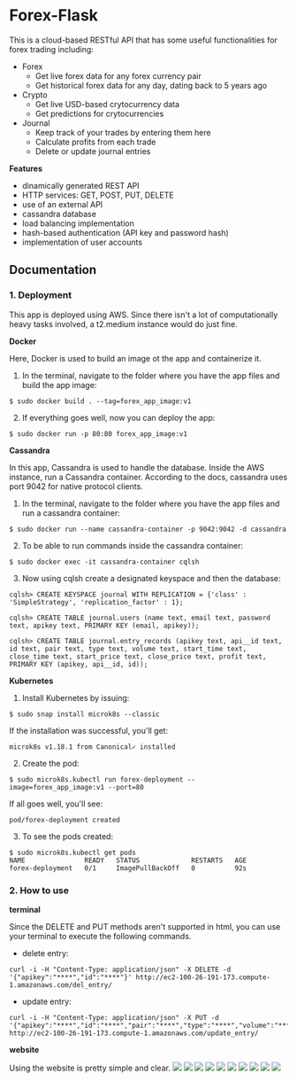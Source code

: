 # Forex-Flask
This is a cloud-based RESTful API that has some useful functionalities for forex trading including:

* Forex
  * Get live forex data for any forex currency pair
  * Get historical forex data for any day, dating back to 5 years ago
* Crypto
  * Get live USD-based crytocurrency data
  * Get predictions for crytocurrencies
* Journal
  * Keep track of your trades by entering them here
  * Calculate profits from each trade
  * Delete or update journal entries

**Features**

- dinamically generated REST API
- HTTP services: GET, POST, PUT, DELETE
- use of an external API
- cassandra database
- load balancing implementation
- hash-based authentication (API key and password hash)
- implementation of user accounts

## Documentation

### 1. Deployment
This app is deployed using AWS. Since there isn't a lot of computationally heavy tasks involved, a t2.medium instance would do just fine.

**Docker**

Here, Docker is used to build an image ot the app and containerize it. 
1. In the terminal, navigate to the folder where you have the app files and build the app image:
```
$ sudo docker build . --tag=forex_app_image:v1
```
2. If everything goes well, now you can deploy the app:
```
$ sudo docker run -p 80:80 forex_app_image:v1
```

**Cassandra**

In this app, Cassandra is used to handle the database. Inside the AWS instance, run a Cassandra container. According to the docs, cassandra uses port 9042 for native protocol clients.
1. In the terminal, navigate to the folder where you have the app files and run a cassandra container:
```
$ sudo docker run --name cassandra-container -p 9042:9042 -d cassandra 
```
2. To be able to run commands inside the cassandra container:
```
$ sudo docker exec -it cassandra-container cqlsh 
```
3. Now using cqlsh create a designated keyspace and then the database:
```
cqlsh> CREATE KEYSPACE journal WITH REPLICATION = {'class' : 'SimpleStrategy', 'replication_factor' : 1}; 
```
```
cqlsh> CREATE TABLE journal.users (name text, email text, password text, apikey text, PRIMARY KEY (email, apikey)); 
 ```
```
cqlsh> CREATE TABLE journal.entry_records (apikey text, api__id text, id text, pair text, type text, volume text, start_time text, close_time text, start_price text, close_price text, profit text, PRIMARY KEY (apikey, api__id, id)); 
```

**Kubernetes**

1. Install Kubernetes by issuing:
```
$ sudo snap install microk8s --classic
```
If the installation was successful, you'll get:
```
microk8s v1.18.1 from Canonical✓ installed
```
2. Create the pod:
```
$ sudo microk8s.kubectl run forex-deployment --image=forex_app_image:v1 --port=80
```
If all goes well, you'll see:
```
pod/forex-deployment created
```
3. To see the pods created:
```
$ sudo microk8s.kubectl get pods
NAME               READY   STATUS             RESTARTS   AGE
forex-deployment   0/1     ImagePullBackOff   0          92s
```

### 2. How to use

**terminal**

Since the DELETE and PUT methods aren't supported in html, you can use your terminal to execute the following commands.

* delete entry:
``` 
curl -i -H "Content-Type: application/json" -X DELETE -d '{"apikey":"****","id":"****"}' http://ec2-100-26-191-173.compute-1.amazonaws.com/del_entry/
```

* update entry:
``` 
curl -i -H "Content-Type: application/json" -X PUT -d '{"apikey":"****","id":"****","pair":"****","type":"****","volume":"****","open_time":"****","close_time":"****","open_price":"****","close_price":"****"}' http://ec2-100-26-191-173.compute-1.amazonaws.com/update_entry/
```

**website**

Using the website is pretty simple and clear.
![](https://github.com/Dorsa-Arezooji/Forex-Flask/blob/master/screenshots/Screenshot%20from%202020-04-19%2000-38-52.png)
![](https://github.com/Dorsa-Arezooji/Forex-Flask/blob/master/screenshots/Screenshot%20from%202020-04-19%2000-39-53.png)
![](https://github.com/Dorsa-Arezooji/Forex-Flask/blob/master/screenshots/Screenshot%20from%202020-04-19%2000-40-45.png)
![](https://github.com/Dorsa-Arezooji/Forex-Flask/blob/master/screenshots/Screenshot%20from%202020-04-19%2000-41-17.png)
![](https://github.com/Dorsa-Arezooji/Forex-Flask/blob/master/screenshots/Screenshot%20from%202020-04-19%2000-42-27.png)
![](https://github.com/Dorsa-Arezooji/Forex-Flask/blob/master/screenshots/Screenshot%20from%202020-04-19%2000-43-22.png)
![](https://github.com/Dorsa-Arezooji/Forex-Flask/blob/master/screenshots/Screenshot%20from%202020-04-19%2000-44-13.png)
![](https://github.com/Dorsa-Arezooji/Forex-Flask/blob/master/screenshots/Screenshot%20from%202020-04-19%2000-44-52.png)
![](https://github.com/Dorsa-Arezooji/Forex-Flask/blob/master/screenshots/Screenshot%20from%202020-04-19%2000-48-33.png)
![](https://github.com/Dorsa-Arezooji/Forex-Flask/blob/master/screenshots/Screenshot%20from%202020-04-19%2000-48-46.png)
